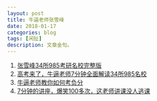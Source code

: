 ```yaml
---
layout: post
title: 牛逼老师张雪峰
date: 2018-01-17
categories: blog
tags: [闲扯]
description: 文章金句。
---
```


1. [张雪峰34所985考研名校完整版](https://www.bilibili.com/video/av10994148/?from=search&seid=153175172563549073)
1. [高考来了，牛逼老师7分钟全面解读34所985名校](https://www.bilibili.com/video/av4838762/?from=search&seid=153175172563549073)
1. [牛逼老师教你如何考负分](https://www.bilibili.com/video/av5642311/?from=search&seid=153175172563549073)
1. [7分钟的讲座，爆笑100多次，这老师讲课没人逃课](https://www.bilibili.com/video/av13101362/?from=search&seid=153175172563549073)
